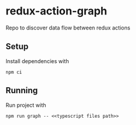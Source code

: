 # redux-action-graph

Repo to discover data flow between redux actions

## Setup

Install dependencies with
``` 
npm ci
```

## Running

Run project with 
``` 
npm run graph -- <<typescript files path>>
```